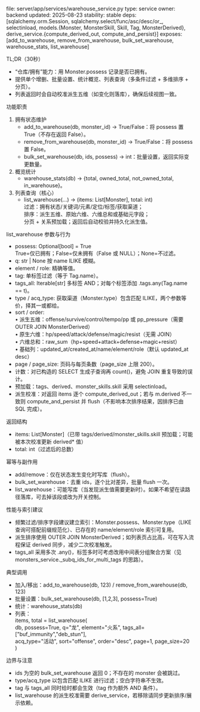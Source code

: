 file: server/app/services/warehouse_service.py
type: service
owner: backend
updated: 2025-08-23
stability: stable
deps: [sqlalchemy.orm.Session, sqlalchemy.select/func/asc/desc/or_, selectinload, models.{Monster, MonsterSkill, Skill, Tag, MonsterDerived}, derive_service.{compute_derived_out, compute_and_persist}]
exposes: [add_to_warehouse, remove_from_warehouse, bulk_set_warehouse, warehouse_stats, list_warehouse]

TL;DR（30秒）
- “仓库/拥有”能力：用 Monster.possess 记录是否已拥有。
- 提供单个增删、批量设置、统计概览、列表查询（多条件过滤 + 多维排序 + 分页）。
- 列表返回时会自动校准派生五维（如变化则落库），确保后续视图一致。

功能职责
1) 拥有状态维护  
   - add_to_warehouse(db, monster_id) → True/False：将 possess 置 True（不存在返回 False）。  
   - remove_from_warehouse(db, monster_id) → True/False：将 possess 置 False。  
   - bulk_set_warehouse(db, ids, possess) → int：批量设置，返回实际变更数量。  
2) 概览统计  
   - warehouse_stats(db) → {total, owned_total, not_owned_total, in_warehouse}。  
3) 列表查询（核心）  
   - list_warehouse(...) → (items: List[Monster], total: int)  
     过滤：拥有状态/关键词/元素/定位/标签/获取渠道；  
     排序：派生五维、原始六维、六维总和或基础元字段；  
     分页 + 关系预加载；返回后自动校验并持久化派生值。

list_warehouse 参数与行为
- possess: Optional[bool] = True  
  True=仅已拥有；False=仅未拥有（False 或 NULL）；None=不过滤。  
- q: str | None  按 name ILIKE 模糊。  
- element / role: 精确等值。  
- tag: 单标签过滤（等于 Tag.name）。  
- tags_all: Iterable[str] 多标签 AND；对每个标签添加 .tags.any(Tag.name == t)。  
- type / acq_type: 获取渠道（Monster.type）包含匹配 ILIKE，两个参数等价，择其一或都给。  
- sort / order:  
  • 派生五维：offense/survive/control/tempo/pp 或 pp_pressure（需要 OUTER JOIN MonsterDerived）  
  • 原生六维：hp/speed/attack/defense/magic/resist（无需 JOIN）  
  • 六维总和：raw_sum（hp+speed+attack+defense+magic+resist）  
  • 基础列：updated_at/created_at/name/element/role（默认 updated_at desc）  
- page / page_size: 页码与每页条数（page_size 上限 200）。  
- 计数：对已构造的 SELECT 生成子查询再 count()，避免 JOIN 重复导致的误计。  
- 预加载：tags、derived、monster_skills.skill 采用 selectinload。  
- 派生校准：对返回 items 逐个 compute_derived_out；若与 m.derived 不一致则 compute_and_persist 并 flush（不影响本次排序结果，因排序已由 SQL 完成）。

返回结构
- items: List[Monster]（已带 tags/derived/monster_skills.skill 预加载；可能被本次校准更新 derived* 值）  
- total: int（过滤后的总数）

幂等与副作用
- add/remove：仅在状态发生变化时写库（flush）。  
- bulk_set_warehouse：去重 ids，逐个比对差异，批量 flush 一次。  
- list_warehouse：可能写库（当发现派生值需要更新时）。如果不希望在读路径落库，可去掉该段或改为开关控制。

性能与索引建议
- 频繁过滤/排序字段建议建立索引：Monster.possess、Monster.type（LIKE 查询可搭配前缀规范化）、已存在的 name/element/role 索引可复用。  
- 派生排序使用 OUTER JOIN MonsterDerived；如列表页占比高，可在写入流程保证 derived 同步，减少二次校准触发。  
- tags_all 采用多次 .any()，标签多时可考虑改用中间表分组聚合方案（见 monsters_service._subq_ids_for_multi_tags 的思路）。

典型调用
- 加入/移出：add_to_warehouse(db, 123) / remove_from_warehouse(db, 123)  
- 批量设置：bulk_set_warehouse(db, [1,2,3], possess=True)  
- 统计：warehouse_stats(db)  
- 列表：  
  items, total = list_warehouse(  
    db, possess=True, q="龙", element="火系", tags_all=["buf_immunity","deb_stun"],  
    acq_type="活动", sort="offense", order="desc", page=1, page_size=20  
  )

边界与注意
- ids 为空的 bulk_set_warehouse 返回 0；不存在的 monster 会被跳过。  
- type/acq_type 以包含匹配 ILIKE 进行过滤；空白字符串不生效。  
- tag 与 tags_all 同时给时都会生效（tag 作为额外 AND 条件）。  
- list_warehouse 的派生校准需要 derive_service，若移除请同步更新排序/展示依赖。